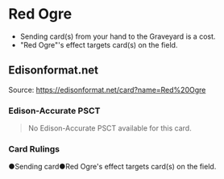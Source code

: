 # Red Ogre

*   Sending card(s) from your hand to the Graveyard is a cost.
*   "Red Ogre"'s effect targets card(s) on the field.

## Edisonformat.net

Source: https://edisonformat.net/card?name=Red%20Ogre

### Edison-Accurate PSCT

> No Edison-Accurate PSCT available for this card.

### Card Rulings

●Sending card●Red Ogre's effect targets card(s) on the field.
            